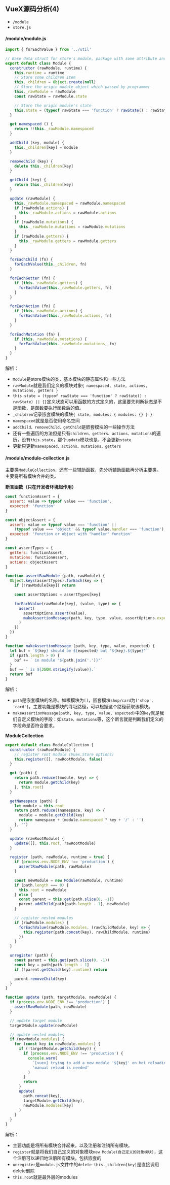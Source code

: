 ## VueX源码分析(4)

- `/module`
- `store.js`

#### /module/module.js

```js
import { forEachValue } from '../util'

// Base data struct for store's module, package with some attribute and method
export default class Module {
  constructor (rawModule, runtime) {
    this.runtime = runtime
    // Store some children item
    this._children = Object.create(null)
    // Store the origin module object which passed by programmer
    this._rawModule = rawModule
    const rawState = rawModule.state

    // Store the origin module's state
    this.state = (typeof rawState === 'function' ? rawState() : rawState) || {}
  }

  get namespaced () {
    return !!this._rawModule.namespaced
  }

  addChild (key, module) {
    this._children[key] = module
  }

  removeChild (key) {
    delete this._children[key]
  }

  getChild (key) {
    return this._children[key]
  }

  update (rawModule) {
    this._rawModule.namespaced = rawModule.namespaced
    if (rawModule.actions) {
      this._rawModule.actions = rawModule.actions
    }
    if (rawModule.mutations) {
      this._rawModule.mutations = rawModule.mutations
    }
    if (rawModule.getters) {
      this._rawModule.getters = rawModule.getters
    }
  }

  forEachChild (fn) {
    forEachValue(this._children, fn)
  }

  forEachGetter (fn) {
    if (this._rawModule.getters) {
      forEachValue(this._rawModule.getters, fn)
    }
  }

  forEachAction (fn) {
    if (this._rawModule.actions) {
      forEachValue(this._rawModule.actions, fn)
    }
  }

  forEachMutation (fn) {
    if (this._rawModule.mutations) {
      forEachValue(this._rawModule.mutations, fn)
    }
  }
}

```

解析：
- `Module`是store模块的类，基本模块的静态属性和一些方法
- `rawModule`就是我们定义的模块对象`{ namespaced, state, actions, mutations, getters }`
- `this.state = (typeof rawState === 'function' ? rawState() : rawState) || {}`定义状态可以用函数的方式定义的，这里要先判断状态是不是函数，是函数要执行函数后的值。
- `_children`记录嵌套模块的模块`{ state, modules: { modules: {} } }`
- `namespaced`就是是否使用命名空间
- `addChild、removeChild、getChild`是嵌套模块的一些操作方法
- 还有一些遍历的方法但是只有`children、getters、actions、mutations`的遍历，没有`this.state`，那个`update`模块也是，不会更新`state`
- 更新只更新`namespaced、actions、mutations、getters`

#### /module/module-collection.js

主要类`ModuleCollection`，还有一些辅助函数，先分析辅助函数再分析主要类。
主要将所有模块合并的类。

**断言函数（只在开发者环境起作用）**

```js
const functionAssert = {
  assert: value => typeof value === 'function',
  expected: 'function'
}

const objectAssert = {
  assert: value => typeof value === 'function' ||
    (typeof value === 'object' && typeof value.handler === 'function'),
  expected: 'function or object with "handler" function'
}

const assertTypes = {
  getters: functionAssert,
  mutations: functionAssert,
  actions: objectAssert
}

function assertRawModule (path, rawModule) {
  Object.keys(assertTypes).forEach(key => {
    if (!rawModule[key]) return

    const assertOptions = assertTypes[key]

    forEachValue(rawModule[key], (value, type) => {
      assert(
        assertOptions.assert(value),
        makeAssertionMessage(path, key, type, value, assertOptions.expected)
      )
    })
  })
}

function makeAssertionMessage (path, key, type, value, expected) {
  let buf = `${key} should be ${expected} but "${key}.${type}"`
  if (path.length > 0) {
    buf += ` in module "${path.join('.')}"`
  }
  buf += ` is ${JSON.stringify(value)}.`
  return buf
}
```

解析：
- `path`是嵌套模块的名称。如根模块为`[]`，嵌套模块`shop/card`为`['shop', 'card']`。主要功能是模块的寻址路径，可以根据这个路径获取该模块。
- `makeAssertionMessage(path, key, type, value, expected)`中的`key`就是我们自定义模块的字段：如`state、mutations`等，这个断言就是判断我们定义的字段命是否符合要求。

**ModuleCollection**

```js
export default class ModuleCollection {
  constructor (rawRootModule) {
    // register root module (Vuex.Store options)
    this.register([], rawRootModule, false)
  }

  get (path) {
    return path.reduce((module, key) => {
      return module.getChild(key)
    }, this.root)
  }

  getNamespace (path) {
    let module = this.root
    return path.reduce((namespace, key) => {
      module = module.getChild(key)
      return namespace + (module.namespaced ? key + '/' : '')
    }, '')
  }

  update (rawRootModule) {
    update([], this.root, rawRootModule)
  }

  register (path, rawModule, runtime = true) {
    if (process.env.NODE_ENV !== 'production') {
      assertRawModule(path, rawModule)
    }

    const newModule = new Module(rawModule, runtime)
    if (path.length === 0) {
      this.root = newModule
    } else {
      const parent = this.get(path.slice(0, -1))
      parent.addChild(path[path.length - 1], newModule)
    }

    // register nested modules
    if (rawModule.modules) {
      forEachValue(rawModule.modules, (rawChildModule, key) => {
        this.register(path.concat(key), rawChildModule, runtime)
      })
    }
  }

  unregister (path) {
    const parent = this.get(path.slice(0, -1))
    const key = path[path.length - 1]
    if (!parent.getChild(key).runtime) return

    parent.removeChild(key)
  }
}

function update (path, targetModule, newModule) {
  if (process.env.NODE_ENV !== 'production') {
    assertRawModule(path, newModule)
  }

  // update target module
  targetModule.update(newModule)

  // update nested modules
  if (newModule.modules) {
    for (const key in newModule.modules) {
      if (!targetModule.getChild(key)) {
        if (process.env.NODE_ENV !== 'production') {
          console.warn(
            `[vuex] trying to add a new module '${key}' on hot reloading, ` +
            'manual reload is needed'
          )
        }
        return
      }
      update(
        path.concat(key),
        targetModule.getChild(key),
        newModule.modules[key]
      )
    }
  }
}
```

解析：
- 主要功能是将所有模块合并起来，以及注册和注销所有模块。
- `register`就是将我们自己定义的对象模块`new Module(自己定义的对象模块)`，这个注册可以递归地注册所有模块，包括嵌套的
- `unregister`是`module.js`文件中的`delete this._children[key]`是直接调用delete删除
- `this.root`就是最外层的modules